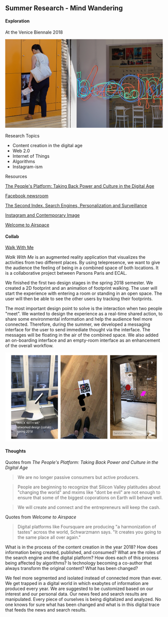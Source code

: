 ## Summer Research - Mind Wandering
#### Exploration
At the Venice Biennale 2018

![alt text](Assets/biennale.png "Biennale 2018")

Research Topics
* Content creation in the digital age
* Web 2.0
* Internet of Things
* Algorithms
* Instagram-ism

Resources

[The People's Platform: Taking Back Power and Culture in the Digital Age](https://www.amazon.com/Peoples-Platform-Taking-Culture-Digital/dp/0805093567)

[Facebook newsroom](https://newsroom.fb.com/news/2018/01/news-feed-fyi-bringing-people-closer-together/)

[The Second Index. Search Engines, Personalization and Surveillance](http://future-nonstop.org/c/609e8e4fa58aa59f8310958c4d2e4e37)

[Instagram and Contemporary Image](http://manovich.net/content/04-projects/148-instagram-and-contemporary-image/instagram_book_manovich.pdf)

[Welcome to Airspace](https://www.theverge.com/2016/8/3/12325104/airbnb-aesthetic-global-minimalism-startup-gentrification)

#### Collab 
[Walk With Me](https://github.com/nathanvogel/walk-with-me)

*Walk With Me* is an augmented reality application that visualizes the activities from two different places. By using telepresence, we want to give the audience the feeling of being in a combined space of both locations. It is a collaborative project between Parsons Paris and ECAL. 

We finished the first two design stages in the spring 2018 semester. We created a 2D footprint and an animation of footprint walking. The user will start the experience with entering a room or standing in an open space. The user will then be able to see the other users by tracking their footprints. 

The most important design point to solve is the interaction when two people "meet". We wanted to design the experience as a real-time shared action, to share some environmental information and help the audience feel more connected. Therefore, during the summer, we developed a messaging interface for the user to send immediate thought via the interface. The messages will be floating in the air of the combined space. We also added an on-boarding interface and an empty-room interface as an enhancement of the overall workflow. 

![alt text](Assets/walkwithme.png "Walk With Me")
#### Thoughts

Quotes from *The People's Platform: Taking Back Power and Culture in the Digital Age*

> We are no longer passive consumers but active producers.

> People are beginning to recognize that Silicon Valley platitudes about "changing the world" and mxims like "dont be evil" are not enough to ensure that some of the biggest coporations on Earth will behave well.

> We will create and connect and the entrepreneurs will keep the cash.

Quotes from *Welcome to Airspace*

> Digital platforms like Foursquare are producing "a harmonization of tastes" across the world, Schwarzmann says. "It creates you going to the same place all over again."

What is in the process of the content creation in the year 2018?  How does information being created, published, and consumed? What are the roles of the search engine and the digital platform? How does each of this process being affected by algorithms? Is technology becoming a co-author that always transform the original content? What has been changed?

We feel more segmented and isolated instead of connected more than ever. We get trapped in a digital world in which exabytes of information are produced every year. We are suggested to be customized based on our interest and our personal data. Our news feed and search results are manipulated. Every piece of ourselves is being digitalized and analyzed. No one knows for sure what has been changed and what is in this digital trace that feeds the news and search results. 
